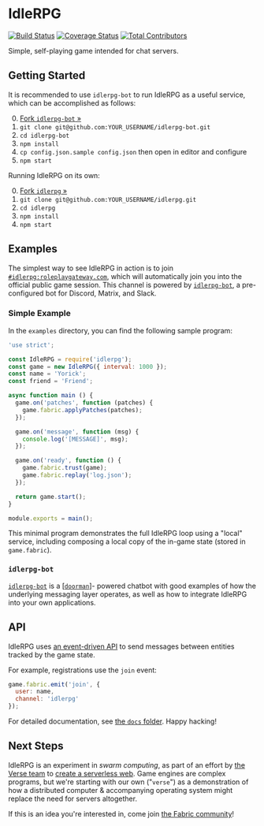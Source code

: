 # IdleRPG
[![Build Status](https://img.shields.io/travis/FabricLabs/idlerpg.svg?branch=master&style=flat-square)](https://travis-ci.org/FabricLabs/idlerpg)
[![Coverage Status](https://img.shields.io/coveralls/FabricLabs/idlerpg.svg?style=flat-square)](https://coveralls.io/r/FabricLabs/idlerpg)
[![Total Contributors](https://img.shields.io/github/contributors/FabricLabs/idlerpg.svg?style=flat-square)](https://github.com/FabricLabs/idlerpg/contributors)

Simple, self-playing game intended for chat servers.

## Getting Started
It is recommended to use `idlerpg-bot` to run IdleRPG as a useful service, which
can be accomplished as follows:

0. [Fork `idlerpg-bot` »][fork-idlerpg-bot]
1. `git clone git@github.com:YOUR_USERNAME/idlerpg-bot.git`
2. `cd idlerpg-bot`
3. `npm install`
4. `cp config.json.sample config.json` then open in editor and configure
5. `npm start`

Running IdleRPG on its own:

0. [Fork `idlerpg` »][fork-idlerpg-bot]
1. `git clone git@github.com:YOUR_USERNAME/idlerpg.git`
2. `cd idlerpg`
3. `npm install`
4. `npm start`

## Examples
The simplest way to see IdleRPG in action is to join [`#idlerpg:roleplaygateway.com`][chat],
which will automatically join you into the official public game session.  This
channel is powered by [`idlerpg-bot`][bot], a pre-configured bot for Discord,
Matrix, and Slack.

### Simple Example
In the `examples` directory, you can find the following sample program:

```js
'use strict';

const IdleRPG = require('idlerpg');
const game = new IdleRPG({ interval: 1000 });
const name = 'Yorick';
const friend = 'Friend';

async function main () {
  game.on('patches', function (patches) {
    game.fabric.applyPatches(patches);
  });

  game.on('message', function (msg) {
    console.log('[MESSAGE]', msg);
  });

  game.on('ready', function () {
    game.fabric.trust(game);
    game.fabric.replay('log.json');
  });

  return game.start();
}

module.exports = main();
```

This minimal program demonstrates the full IdleRPG loop using a "local" service,
including composing a local copy of the in-game state (stored in `game.fabric`).

### `idlerpg-bot`
[`idlerpg-bot`][bot] is a [[`doorman`](https://github.com/FabricLabs/doorman)]-
powered chatbot with good examples of how the underlying messaging layer
operates, as well as how to integrate IdleRPG into your own applications.

## API
IdleRPG uses [an event-driven API][fabric-events] to send messages between
entities tracked by the game state.

For example, registrations use the `join` event:

```js
game.fabric.emit('join', {
  user: name,
  channel: 'idlerpg'
});
```

For detailed documentation, see [the `docs` folder][docs].  Happy hacking!

## Next Steps
IdleRPG is an experiment in _swarm computing_, as part of an effort by [the
Verse team][verse-team] to [create a serverless web][fabric].  Game engines are
complex programs, but we're starting with our own ("`verse`") as a demonstration
of how a distributed computer &amp; accompanying operating system might replace
the need for servers altogether.

If this is an idea you're interested in, come join [the Fabric
community][fabric-community]!

[bot]: https://github.com/FabricLabs/idlerpg-bot
[chat]: https://to.fabric.pub/#idlerpg:roleplaygateway.com
[doorman]: https://github.com/FabricLabs/doorman
[fabric-events]: https://dev.fabric.pub/docs
[verse-team]: https://roleplaygateway.com/people
[docs]: docs
[fork-idlerpg]: https://github.com/FabricLabs/idlerpg#fork-destination-box
[fork-idlerpg-bot]: https://github.com/FabricLabs/idlerpg-bot#fork-destination-box
[fabric]: https://fabric.fm
[fabric-community]: https://fabric.pub

